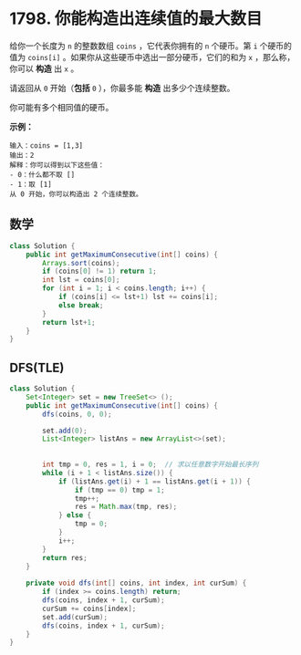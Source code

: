 # 1798. 你能构造出连续值的最大数目

给你一个长度为 `n` 的整数数组 `coins` ，它代表你拥有的 `n` 个硬币。第 `i` 个硬币的值为 `coins[i]` 。如果你从这些硬币中选出一部分硬币，它们的和为 `x` ，那么称，你可以 **构造** 出 `x` 。

请返回从 `0` 开始（**包括** `0` ），你最多能 **构造** 出多少个连续整数。

你可能有多个相同值的硬币。

 

**示例：**

```
输入：coins = [1,3]
输出：2
解释：你可以得到以下这些值：
- 0：什么都不取 []
- 1：取 [1]
从 0 开始，你可以构造出 2 个连续整数。
```



## 数学

```java
class Solution {
    public int getMaximumConsecutive(int[] coins) {
        Arrays.sort(coins);
        if (coins[0] != 1) return 1;
        int lst = coins[0];
        for (int i = 1; i < coins.length; i++) {
            if (coins[i] <= lst+1) lst += coins[i];
            else break;
        }
        return lst+1;
    }
}
```



## DFS(TLE)

```java
class Solution {
    Set<Integer> set = new TreeSet<> ();
    public int getMaximumConsecutive(int[] coins) {
        dfs(coins, 0, 0);

        set.add(0);
        List<Integer> listAns = new ArrayList<>(set);
        
        
        int tmp = 0, res = 1, i = 0;  // 求以任意数字开始最长序列
        while (i + 1 < listAns.size()) {
            if (listAns.get(i) + 1 == listAns.get(i + 1)) {
                if (tmp == 0) tmp = 1;
                tmp++;
                res = Math.max(tmp, res);
            } else {
                tmp = 0;
            }
            i++;
        }
        return res;
    }
    
    private void dfs(int[] coins, int index, int curSum) {
        if (index >= coins.length) return;
        dfs(coins, index + 1, curSum);
        curSum += coins[index];
        set.add(curSum);
        dfs(coins, index + 1, curSum);
    }
}
```

